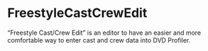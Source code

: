 # FreestyleCastCrewEdit

“Freestyle Cast/Crew Edit” is an editor to have an easier and more comfortable way to enter cast and crew data into DVD Profiler.
